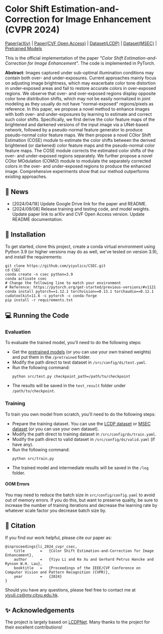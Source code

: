 # Color Shift Estimation-and-Correction for Image Enhancement (CVPR 2024)

[Paper(arXiv)](https://arxiv.org/abs/2405.17725) | [Paper(CVF Open Access)](https://openaccess.thecvf.com/content/CVPR2024/papers/Li_Color_Shift_Estimation-and-Correction_for_Image_Enhancement_CVPR_2024_paper.pdf) | [Dataset(LCDP)](https://github.com/onpix/LCDPNet/tree/main) | [Dataset(MSEC)](https://github.com/mahmoudnafifi/Exposure_Correction) | [Pretrained Models](https://drive.google.com/drive/folders/1SEQu3f2IdNnLlFH1OLUGyny5Xy-0TGzb?usp=sharing)

This is the official implementation of the paper *"Color Shift Estimation-and-Correction for Image Enhancement"*. The code is implemented in PyTorch.


**Abstract**: Images captured under sub-optimal illumination conditions may contain both over- and under-exposures.
Current approaches mainly focus on adjusting image brightness, which may exacerbate color tone distortion in under-exposed areas and fail to restore accurate colors in over-exposed regions.
We observe that over- and over-exposed regions display opposite color tone distribution shifts, which may not be easily normalized in joint modeling as they usually do not have "normal-exposed" regions/pixels as reference.
In this paper, we propose a novel method to enhance images with both over- and under-exposures by learning to estimate and correct such color shifts.
Specifically, we first derive the color feature maps of the brightened and darkened versions of the input image via a UNet-based network, followed by a pseudo-normal feature generator to produce pseudo-normal color feature maps.
We then propose a novel COlor Shift Estimation (COSE) module to estimate the color shifts between the derived brightened (or darkened) color feature maps and the pseudo-normal color feature maps.
The COSE module corrects the estimated color shifts of the over- and under-exposed regions separately.
We further propose a novel COlor MOdulation (COMO) module to modulate the separately corrected colors in the over- and under-exposed regions to produce the enhanced image.
Comprehensive experiments show that our method outperforms existing approaches.


## :mega: News
- [2024/04/18] Update Google Drive link for the paper and README.
- [2024/09/08] Release training and testing code, and model weights. Update paper link to arXiv and CVF Open Access version. Update README documentation.


## :wrench: Installation
To get started, clone this project, create a conda virtual environment using Python 3.9 (or higher versions may do as well, we've tested on version 3.9), and install the requirements:
```
git clone https://github.com/yiyulics/CSEC.git
cd CSEC
conda create -n csec python=3.9
conda activate csec
# Change the following line to match your environment
# Reference: https://pytorch.org/get-started/previous-versions/#v1121
conda install pytorch==1.12.1 torchvision==0.13.1 torchaudio==0.12.1 cudatoolkit=11.6 -c pytorch -c conda-forge
pip install -r requirements.txt
```


## :computer: Running the Code

### Evaluation

To evaluate the trained model, you'll need to do the following steps:
- Get the [pretrained models](https://drive.google.com/drive/folders/1SEQu3f2IdNnLlFH1OLUGyny5Xy-0TGzb?usp=sharing) (or you can use your own trained weights) and put them in the `/pretrained` folder.
- Modify the path direct to test dataset in `/src/config/ds/test.yaml`.
- Run the following command:
    ```
    python src/test.py checkpoint_path=/path/to/checkpoint
    ```
- The results will be saved in the `test_result` folder under `/path/to/checkpoint`.

### Training

To train you own model from scratch, you'll need to do the following steps:
- Prepare the training dataset. You can use the [LCDP dataset](https://github.com/onpix/LCDPNet/tree/main) or [MSEC dataset](https://github.com/mahmoudnafifi/Exposure_Correction) (or you can use your own dataset).
- Modify the path direct to training dataset in `/src/config/ds/train.yaml`.
- Modify the path direct to valid dataset in `/src/config/ds/valid.yaml` (if have any).
- Run the following command:
    ```
    python src/train.py
    ```
- The trained model and intermediate results will be saved in the `/log` folder.

#### OOM Errors

You may need to reduce the batch size in `src/config/config.yaml` to avoid out of memory errors. If you do this, but want to preserve quality, be sure to increase the number of training iterations and decrease the learning rate by whatever scale factor you decrease batch size by.



## :postbox: Citation
If you find our work helpful, please cite our paper as:
```
@inproceedings{li_2024_cvpr_csec,
    title       =   {Color Shift Estimation-and-Correction for Image Enhancement},
    author      =   {Yiyu Li and Ke Xu and Gerhard Petrus Hancke and Rynson W.H. Lau},
    booktitle   =   {Proceedings of the IEEE/CVF Conference on Computer Vision and Pattern Recognition (CVPR)},
    year        =   {2024}
}
```
Should you have any questions, please feel free to contact me at [yiyuli.cs@my.cityu.edu.hk](mailto:yiyuli.cs@my.cityu.edu.hk).


## :sparkles: Acknowledgements
The project is largely based on [LCDPNet](https://github.com/onpix/LCDPNet.git). Many thanks to the project for their excellent contributions!


